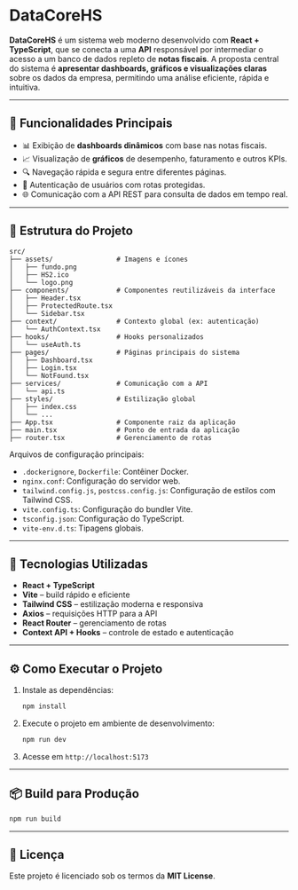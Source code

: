 # DataCoreHS

**DataCoreHS** é um sistema web moderno desenvolvido com **React + TypeScript**, que se conecta a uma **API** responsável por intermediar o acesso a um banco de dados repleto de **notas fiscais**. A proposta central do sistema é **apresentar dashboards, gráficos e visualizações claras** sobre os dados da empresa, permitindo uma análise eficiente, rápida e intuitiva.

---

## 🚀 Funcionalidades Principais

- 📊 Exibição de **dashboards dinâmicos** com base nas notas fiscais.
- 📈 Visualização de **gráficos** de desempenho, faturamento e outros KPIs.
- 🔍 Navegação rápida e segura entre diferentes páginas.
- 🔐 Autenticação de usuários com rotas protegidas.
- 🌐 Comunicação com a API REST para consulta de dados em tempo real.

---

## 📁 Estrutura do Projeto

```
src/
├── assets/                # Imagens e ícones
│   ├── fundo.png
│   ├── HS2.ico
│   └── logo.png
├── components/            # Componentes reutilizáveis da interface
│   ├── Header.tsx
│   ├── ProtectedRoute.tsx
│   └── Sidebar.tsx
├── context/               # Contexto global (ex: autenticação)
│   └── AuthContext.tsx
├── hooks/                 # Hooks personalizados
│   └── useAuth.ts
├── pages/                 # Páginas principais do sistema
│   ├── Dashboard.tsx
│   ├── Login.tsx
│   └── NotFound.tsx
├── services/              # Comunicação com a API
│   └── api.ts
├── styles/                # Estilização global
│   ├── index.css
│   └── ...
├── App.tsx                # Componente raiz da aplicação
├── main.tsx               # Ponto de entrada da aplicação
├── router.tsx             # Gerenciamento de rotas
```

Arquivos de configuração principais:

- `.dockerignore`, `Dockerfile`: Contêiner Docker.
- `nginx.conf`: Configuração do servidor web.
- `tailwind.config.js`, `postcss.config.js`: Configuração de estilos com Tailwind CSS.
- `vite.config.ts`: Configuração do bundler Vite.
- `tsconfig.json`: Configuração do TypeScript.
- `vite-env.d.ts`: Tipagens globais.

---

## 🧩 Tecnologias Utilizadas

- **React + TypeScript**
- **Vite** – build rápido e eficiente
- **Tailwind CSS** – estilização moderna e responsiva
- **Axios** – requisições HTTP para a API
- **React Router** – gerenciamento de rotas
- **Context API + Hooks** – controle de estado e autenticação

---

## ⚙️ Como Executar o Projeto

1. Instale as dependências:
   ```bash
   npm install
   ```

2. Execute o projeto em ambiente de desenvolvimento:
   ```bash
   npm run dev
   ```

3. Acesse em `http://localhost:5173`

---

## 📦 Build para Produção

```bash
npm run build
```

---

## 📝 Licença

Este projeto é licenciado sob os termos da **MIT License**.

